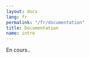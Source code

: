 ```yaml
---
layout: docs
lang: fr
permalink: "/fr/documentation"
title: Documentation
name: intro
---
```


En cours..